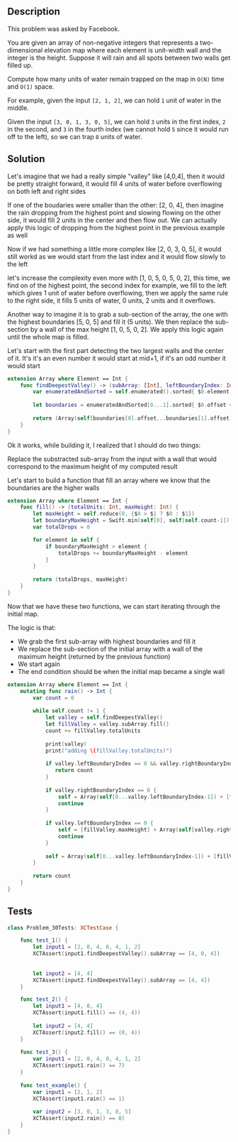 ## Description

This problem was asked by Facebook.

You are given an array of non-negative integers that represents a two-dimensional elevation map where each element is unit-width wall and the integer is the height. Suppose it will rain and all spots between two walls get filled up.

Compute how many units of water remain trapped on the map in `O(N)` time and `O(1)` space.

For example, given the input `[2, 1, 2]`, we can hold `1` unit of water in the middle.

Given the input `[3, 0, 1, 3, 0, 5]`, we can hold `3` units in the first index, `2` in the second, and `3` in the fourth index (we cannot hold `5` since it would run off to the left), so we can trap `8` units of water.

## Solution

Let's imagine that we had a really simple "valley" like [4,0,4], then it would be pretty straight forward, it would fill 4 units of water before overflowing on both left and right sides
 
If one of the boudaries were smaller than the other: [2, 0, 4], then imagine the rain dropping from the highest point and slowing flowing on the other side, it would fill 2 units in the center and then flow out. We can actually apply this logic of dropping from the highest point in the previous example as well

Now if we had something a little more complex like [2, 0, 3, 0, 5], it would still workd as we would start from the last index and it would flow slowly to the left

let's increase the complexity even more with [1, 0, 5, 0, 5, 0, 2], this time, we find  on of the highest point, the second index for example, we fill to the left which gives 1 unit of water before overflowing, then we apply the same rule to the right side, it fills 5 units of water, 0 units, 2 units and it overflows.

Another way to imagine it is to grab a sub-section of the array, the one with the highest boundaries [5, 0, 5] and fill it (5 units). We then replace the sub-section by a wall of the max height [1, 0, 5, 0, 2]. We apply this logic again until the whole map is filled.

Let's start with the first part detecting the two largest walls and the center of it. It's it's an even number it would start at mid+1, if it's an odd number it would start

```swift
extension Array where Element == Int {
    func findDeepestValley() -> (subArray: [Int], leftBoundaryIndex: Int, rightBoundaryIndex: Int) {
        var enumeratedAndSorted = self.enumerated().sorted{ $0.element > $1.element }
        
        let boundaries = enumeratedAndSorted[0...1].sorted{ $0.offset < $1.offset }
        
        return (Array(self[boundaries[0].offset...boundaries[1].offset]), boundaries[0].offset, boundaries[1].offset)
    }
}
```

Ok it works, while building it, I realized that I should do two things:
 
Replace the substracted sub-array from the input with a wall that would correspond to the maximum height of my computed result

Let's start to build a function that fill an array where we know that the boundaries are the higher walls
 
```swift
extension Array where Element == Int {
    func fill() -> (totalUnits: Int, maxHeight: Int) {
        let maxHeight = self.reduce(0, {$0 > $1 ? $0 : $1})
        let boundaryMaxHeight = Swift.min(self[0], self[self.count-1])
        var totalDrops = 0

        for element in self {
            if boundaryMaxHeight > element {
                totalDrops += boundaryMaxHeight - element
            }
        }
        
        return (totalDrops, maxHeight)
    }
}
```

Now that we have these two functions, we can start iterating through the initial map.
 
The logic is that:

- We grab the first sub-array with highest boundaries and fill it
- We replace the sub-section of the initial array with a wall of the maximum height (returned by the previous function)
- We start again
- The end condition should be when the initial map became a single wall

```swift
extension Array where Element == Int {
    mutating func rain() -> Int {
        var count = 0
        
        while self.count != 1 {
            let valley = self.findDeepestValley()
            let fillValley = valley.subArray.fill()
            count += fillValley.totalUnits
            
            print(valley)
            print("adding \(fillValley.totalUnits)")
            
            if valley.leftBoundaryIndex == 0 && valley.rightBoundaryIndex == self.count-1 {
               return count
            }
            
            if valley.rightBoundaryIndex == 0 {
                self = Array(self[0...valley.leftBoundaryIndex-1]) + [fillValley.maxHeight]
                continue
            }
            
            if valley.leftBoundaryIndex == 0 {
                self = [fillValley.maxHeight] + Array(self[valley.rightBoundaryIndex+1...self.count-1])
                continue
            }
            
            self = Array(self[0...valley.leftBoundaryIndex-1]) + [fillValley.maxHeight] + Array(self[valley.rightBoundaryIndex+1...self.count-1])
        }
        
        return count
    }
}
```

## Tests

```swift
class Problem_30Tests: XCTestCase {

    func test_1() {
        let input1 = [2, 0, 4, 0, 4, 1, 2]
        XCTAssert(input1.findDeepestValley().subArray == [4, 0, 4])
        
        
        let input2 = [4, 4]
        XCTAssert(input2.findDeepestValley().subArray == [4, 4])
    }

    func test_2() {
        let input1 = [4, 0, 4]
        XCTAssert(input1.fill() == (4, 4))
        
        let input2 = [4, 4]
        XCTAssert(input2.fill() == (0, 4))
    }
    
    func test_3() {
        var input1 = [2, 0, 4, 0, 4, 1, 2]
        XCTAssert(input1.rain() == 7)
    }
    
    func test_example() {
        var input1 = [2, 1, 2]
        XCTAssert(input1.rain() == 1)
        
        var input2 = [3, 0, 1, 3, 0, 5]
        XCTAssert(input2.rain() == 8)
    }
}
```